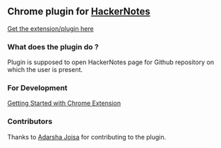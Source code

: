 ## Chrome plugin for [HackerNotes](http://hackernotes.org)

[Get the extension/plugin here](https://chrome.google.com/webstore/detail/hackernotes-plugin/acphikopigkpfbkonnacihkhcefdeagg)

### What does the plugin do ?
Plugin is supposed to open HackerNotes page for Github repository on which the user is present.

### For Development
[Getting Started with Chrome Extension](https://developer.chrome.com/extensions/getstarted)

### Contributors
Thanks to [Adarsha Joisa](https://github.com/adarshajoisa/) for contributing to the plugin.
